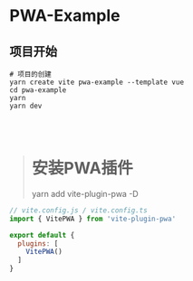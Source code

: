 # PWA-Example

## 项目开始

```
# 项目的创建
yarn create vite pwa-example --template vue
cd pwa-example
yarn
yarn dev




```

> # 安装PWA插件
> yarn add vite-plugin-pwa -D

```js
// vite.config.js / vite.config.ts
import { VitePWA } from 'vite-plugin-pwa'

export default {
  plugins: [
    VitePWA()
  ]
}
```

